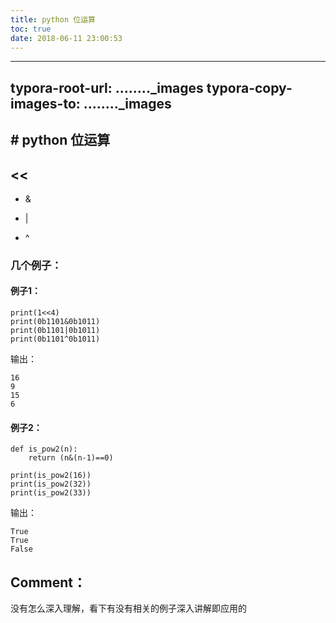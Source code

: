 ```yaml
---
title: python 位运算
toc: true
date: 2018-06-11 23:00:53
---
```

---
typora-root-url: ..\..\..\..\_images
typora-copy-images-to: ..\..\..\..\_images
---

## # python 位运算

## <<


  * &

  * |

  * ^




### 几个例子：




#### 例子1：




    print(1<<4)
    print(0b1101&0b1011)
    print(0b1101|0b1011)
    print(0b1101^0b1011)


输出：


    16
    9
    15
    6




#### 例子2：




    def is_pow2(n):
        return (n&(n-1)==0)
    
    print(is_pow2(16))
    print(is_pow2(32))
    print(is_pow2(33))


输出：


    True
    True
    False





## Comment：


没有怎么深入理解，看下有没有相关的例子深入讲解即应用的
